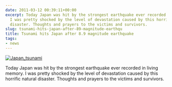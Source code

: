 ```yaml
---
date: 2011-03-12 00:39:11+00:00
excerpt: Today Japan was hit by the strongest earthquake ever recorded in living memory.
  I was pretty shocked by the level of devastation caused by this horrific natural
  disaster. Thoughts and prayers to the victims and survivors.
slug: tsunami-hits-japan-after-89-magnitude-earthqu
title: Tsunami hits Japan after 8.9 magnitude earthquake
tags:
- news
---
```


[![Japan_tsunami](http://wordbitarchives.files.wordpress.com/2013/02/japan_tsunami.jpg?w=300)](http://wordbitarchives.files.wordpress.com/2013/02/japan_tsunami.jpg)

Today Japan was hit by the strongest earthquake ever recorded in living memory. I was pretty shocked by the level of devastation caused by this horrific natural disaster. Thoughts and prayers to the victims and survivors.   

